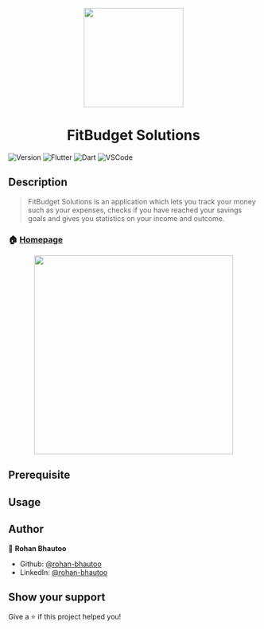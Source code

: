 <p align="center">
  <img width="200" height="200" src="https://github.com/rohan-bhautoo/FitBudget-Solutions/blob/master/Screenshots/Logo.png">
</p>
<h1 align="center">FitBudget Solutions</h1>
<p>
  <img alt="Version" src="https://img.shields.io/badge/version-1.0.0-brightgreen.svg" />
  <img alt="Flutter" src="https://img.shields.io/badge/Flutter-42A5F5?logo=flutter&logoColor=white" />
  <img alt="Dart" src="https://img.shields.io/badge/Dart-4597ce?logo=dart&logoColor=white" />
  <img alt="VSCode" src="https://img.shields.io/badge/Visual_Studio_Code-0078d7?logo=visualstudiocode&logoColor=white" />
</p>

## Description
> FitBudget Solutions is an application which lets you track your money such as your expenses, checks if you have reached your savings goals and gives you statistics on your income and outcome.

### 🏠 [Homepage](/pointofsales/src/main/java/com/pointofsales/PointOfSales.java)
<p align="center">
  <img height="400" src="https://github.com/rohan-bhautoo/FitBudget-Solutions/blob/master/Screenshots/Financial%20UI%20Kit.png">
</p>

## Prerequisite


## Usage


## Author

👤 **Rohan Bhautoo**

* Github: [@rohan-bhautoo](https://github.com/rohan-bhautoo)
* LinkedIn: [@rohan-bhautoo](https://linkedin.com/in/rohan-bhautoo)


## Show your support

Give a ⭐️ if this project helped you!
